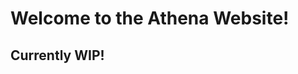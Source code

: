 <!DOCTYPE html>
<html>
    <head>
        <title>
            Athena
        </title>
        <link rel="stylesheet" href="Athena.css">
    </head>
    <body>
        <h1>
            Welcome to the Athena Website!
        </h1>
        <h2>
            Currently WIP!
        </h2> 
    </body>
</html>
